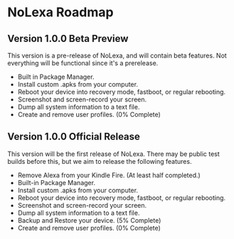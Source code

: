 # NoLexa Roadmap


## Version 1.0.0 Beta Preview
This version is a pre-release of NoLexa, and will contain beta features. Not everything will be functional since it's a prerelease.

- Built in Package Manager.
- Install custom .apks from your computer.
- Reboot your device into recovery mode, fastboot, or regular rebooting.
- Screenshot and screen-record your screen.
- Dump all system information to a text file.
- Create and remove user profiles. (0% Complete)


## Version 1.0.0 Official Release
This version will be the first release of NoLexa. There may be public test builds before this, but we aim to release the following features.

- Remove Alexa from your Kindle Fire. (At least half completed.)
- Built-in Package Manager.
- Install custom .apks from your computer.
- Reboot your device into recovery mode, fastboot, or regular rebooting.
- Screenshot and screen-record your screen.
- Dump all system information to a text file.
- Backup and Restore your device. (5% Complete)
- Create and remove user profiles. (0% Complete)





